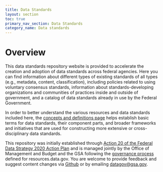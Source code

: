 ```yaml
---
title: Data Standards
layout: section
toc: true
primary_nav_section: Data Standards
category_name: Data standards 
---
```


# Overview

This data standards repository website is provided to accelerate the creation and adoption of data standards across federal agencies. Here you can find information about different types of existing standards of all types (e.g., metadata, content, classification), including policies related to using voluntary consensus standards, information about standards-developing organizations and communities of practices inside and outside of government, and a catalog of data standards already in use by the Federal Government. 

In order to better understand the various resources and data standards included here, the [concepts and definitions page](./concepts/) helps establish basic terms for data standards, their component parts, and broader frameworks and initiatives that are used for constructing more extensive or cross-disciplinary data standards. 

This repository was initially established through [Action 20 of the Federal Data Strategy 2020 Action Plan](https://strategy.data.gov/action-plan/#action-20-develop-a-data-standards-repository) and is managed jointly by the Office of Management and Budget and the GSA following the [governance process](../about/governance/) defined for resources.data.gov. You are welcome to provide feedback and suggest content changes via [Github](https://github.com/GSA/resources.data.gov/issues/157) or by emailing [datagov@gsa.gov](mailto:datagov@gsa.gov).
